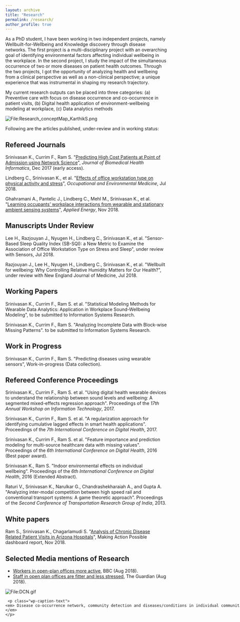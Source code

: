 ```yaml
---
layout: archive
title: "Research"
permalink: /research/
author_profile: true
---
```

As a PhD student, I have been working in two independent projects, namely Wellbuilt-for-Wellbeing and Knowledge discovery through disease networks. The first project is a
multi-disciplinary project with an overarching goal of identifying environmental factors
affecting individual wellbeing in the workplace. In the second project, I study the impact
of the simultaneous occurrence of two or more diseases on patient health outcomes.
Through the two projects, I got the opportunity of analyzing health and wellbeing from
a clinical perspective as well as a non-clinical perspective; a unique experience that was
instrumental in shaping my research trajectory.

My current research outputs can be placed into three categories: (a) Preventive care with focus on disease occurrence and co-occurrence in patient visits, (b) Digital health application of environment-wellbeing modeling at workplace, (c) Data analytics methods

<div class="wp-caption aligncenter" style="width: 775px">
  <p>
    <img class="aligncenter" src="http://karanalytics.com/images/MyResearch.png" alt="File:Research_conceptMap_KarthikS.png"/>
  </p>
</div>


Following are the articles published, under-review and in working status:

## Refereed Journals

Srinivasan K., Currim F., Ram S. "[Predicting High Cost Patients at Point of Admission using Network Science](https://ieeexplore.ieee.org/document/8194838/)", _Journal of Biomedical Health Informatics_, Dec 2017 (early access).

Lindberg C., Srinivasan K., et al. "[Effects of office workstation type on physical activity and stress](https://oem.bmj.com/content/early/2018/07/27/oemed-2018-105077)", _Occupational and Environmental Medicine_, Jul 2018.

Ghahramani A., Pantelic J., Lindberg C., Mehl M., Srinivasan K., et al. "[Learning occupants’ workplace interactions from wearable and stationary ambient sensing systems](https://www.sciencedirect.com/science/article/pii/S0306261918312571)", _Applied Energy_, Nov 2018.

## Manuscripts Under Review

Lee H., Razjouyan J., Nyugen H., Lindberg C., Srinivasan K., et al. "Sensor-Based Sleep Quality Index (SB-SQI): a New Metric to Examine the Association of Office Workstation Type on Stress and Sleep", under review with Sensors, Jul 2018.

Razjouyan J., Lee H.,  Nyugen H., Lindberg C., Srinivasan K., et al. "Wellbuilt for wellbeing: Why Controlling Relative Humidity Matters for Our Health?", under review with New England Journal of Medicine, Jul 2018.

## Working Papers

Srinivasan K., Currim F., Ram S. et al. "Statistical Modeling Methods for Wearable Data Analytics: Application in Workplace Sound-Wellbeing Modeling", to be submitted to Information Systems Research.  

Srinivasan K., Currim F., Ram S. "Analyzing Incomplete Data with Block-wise Missing Patterns". to be submitted to Information Systems Research.

## Work in Progress

Srinivasan K., Currim F., Ram S. "Predicting diseases using wearable sensors", Work-in-progress (Data collection).

## Refereed Conference Proceedings

Srinivasan K., Currim F., Ram S. et al. "Using digital health wearable devices to understand the relationship between sound levels and wellbeing: A segmented mixed-effects regression approach". Proceedings of the _17th Annual Workshop on Information Technology_, 2017.

Srinivasan K., Currim F., Ram S. et al. "A regularization approach for identifying cumulative lagged effects in smart health applications". Proceedings of the _7th International Conference on Digital Health_, 2017.

Srinivasan K., Currim F., Ram S. et al. "Feature importance and prediction modeling for multi-source healthcare data with missing values". Proceedings of the _6th International Conference on Digital Health_, 2016 (Best paper award).

Srinivasan K., Ram S. "Indoor environmental effects on individual wellbeing". Proceedings of the _6th International Conference on Digital Health_, 2016 (Extended Abstract).

Raturi V., Srinivasan K., Narulkar G., Chandrashekharaiah A., and Gupta A. "Analyzing inter-modal competition between high speed rail and conventional transport systems: A game theoretic approach". Proceedings of the _Second Conference of Transportation
Research Group of India_, 2013.

## White papers

Ram S., Srinivasan K., Chagarlamudi S. "[Analysis of Chronic Disease Related Patient Visits in Arizona Hospitals](https://insiteua.org/research/chronic-disease-trends-arizona-counties)", Making Action Possible dashboard report, Nov 2018.

## Selected Media mentions of Research

   * [Workers in open-plan offices more active](https://www.bbc.com/news/health-45247799), BBC (Aug 2018).
   * [Staff in open plan offices are fitter and less stressed](https://www.theguardian.com/money/2018/aug/20/staff-in-open-plan-offices-are-fitter-and-less-stressed), The Guardian (Aug 2018).

   <div class="wp-caption aligncenter" style="width: 775px">
     <p>
       <img class="aligncenter" src="http://karanalytics.com/images/DCN.gif" alt="File:DCN.gif"/>
     </p>

     <p class="wp-caption-text">
    <em> Disease co-occurrence network, community detection and diseases/conditions in individual communities </em>
    </p>
   </div>
